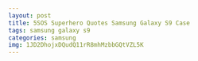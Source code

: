 ```yaml
---
layout: post
title: 5SOS Superhero Quotes Samsung Galaxy S9 Case
tags: samsung galaxy s9
categories: samsung
img: 1JD2DhojxDQudQ11rR8mhMzbbGQtVZL5K
---
```

